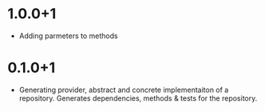 # 1.0.0+1

- Adding parmeters to methods

# 0.1.0+1

- Generating provider, abstract and concrete implementaiton of a repository. Generates dependencies, methods & tests for the repository.
